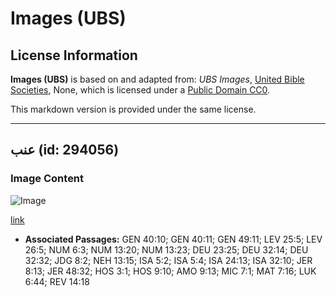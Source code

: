 # Images (UBS)

## License Information

**Images (UBS)** is based on and adapted from: _UBS Images_, [United Bible Societies](https://unitedbiblesocieties.org/), None, which is licensed under a [Public Domain CC0](https://creativecommons.org/public-domain/cc0/).

This markdown version is provided under the same license.



--------------------------------

## عنب (id: 294056)

### Image Content

![Image](https://cdn.aquifer.bible/aquifer-content/resources/Media/WEB-0273_grape.jpg)

[link](https://cdn.aquifer.bible/aquifer-content/resources/Media/WEB-0273_grape.jpg)

* **Associated Passages:** GEN 40:10; GEN 40:11; GEN 49:11; LEV 25:5; LEV 26:5; NUM 6:3; NUM 13:20; NUM 13:23; DEU 23:25; DEU 32:14; DEU 32:32; JDG 8:2; NEH 13:15; ISA 5:2; ISA 5:4; ISA 24:13; ISA 32:10; JER 8:13; JER 48:32; HOS 3:1; HOS 9:10; AMO 9:13; MIC 7:1; MAT 7:16; LUK 6:44; REV 14:18

